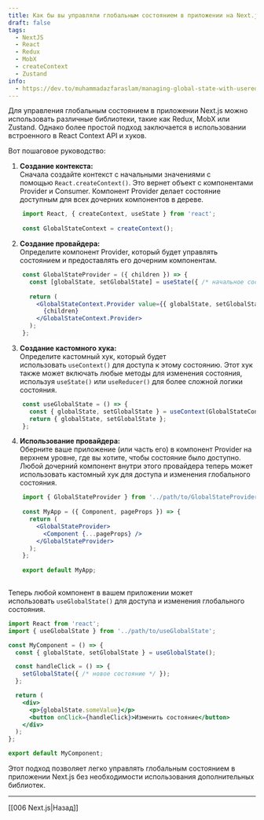 ```yaml
---
title: Как бы вы управляли глобальным состоянием в приложении на Next.js?
draft: false
tags:
  - NextJS
  - React
  - Redux
  - MobX
  - createContext
  - Zustand
info:
  - https://dev.to/muhammadazfaraslam/managing-global-state-with-usereducer-and-context-api-in-next-js-14-2m17
---
```

Для управления глобальным состоянием в приложении Next.js можно использовать различные библиотеки, такие как Redux, MobX или Zustand. Однако более простой подход заключается в использовании встроенного в React Context API и хуков.

Вот пошаговое руководство:

1. **Создание контекста:**  
    Сначала создайте контекст с начальными значениями с помощью `React.createContext()`. Это вернет объект с компонентами Provider и Consumer. Компонент Provider делает состояние доступным для всех дочерних компонентов в дереве.
    
```jsx
    import React, { createContext, useState } from 'react';
    
    const GlobalStateContext = createContext();
```
    
2. **Создание провайдера:**  
    Определите компонент Provider, который будет управлять состоянием и предоставлять его дочерним компонентам.
    
```jsx
    const GlobalStateProvider = ({ children }) => {
      const [globalState, setGlobalState] = useState({ /* начальное состояние */ });
    
      return (
        <GlobalStateContext.Provider value={{ globalState, setGlobalState }}>
          {children}
        </GlobalStateContext.Provider>
      );
    };
```
    
3. **Создание кастомного хука:**  
    Определите кастомный хук, который будет использовать `useContext()` для доступа к этому состоянию. Этот хук также может включать любые методы для изменения состояния, используя `useState()` или `useReducer()` для более сложной логики состояния.
    
```jsx
    const useGlobalState = () => {
      const { globalState, setGlobalState } = useContext(GlobalStateContext);
      return { globalState, setGlobalState };
    };
```
    
4. **Использование провайдера:**  
    Оберните ваше приложение (или часть его) в компонент Provider на верхнем уровне, где вы хотите, чтобы состояние было доступно. Любой дочерний компонент внутри этого провайдера теперь может использовать кастомный хук для доступа и изменения глобального состояния.
    
```jsx
    import { GlobalStateProvider } from '../path/to/GlobalStateProvider';
    
    const MyApp = ({ Component, pageProps }) => {
      return (
        <GlobalStateProvider>
          <Component {...pageProps} />
        </GlobalStateProvider>
      );
    };
    
    export default MyApp;
    
```

Теперь любой компонент в вашем приложении может использовать `useGlobalState()` для доступа и изменения глобального состояния.

```jsx
import React from 'react';
import { useGlobalState } from '../path/to/useGlobalState';

const MyComponent = () => {
  const { globalState, setGlobalState } = useGlobalState();

  const handleClick = () => {
    setGlobalState({ /* новое состояние */ });
  };

  return (
    <div>
      <p>{globalState.someValue}</p>
      <button onClick={handleClick}>Изменить состояние</button>
    </div>
  );
};

export default MyComponent;
```

Этот подход позволяет легко управлять глобальным состоянием в приложении Next.js без необходимости использования дополнительных библиотек.

___

[[006 Next.js|Назад]]